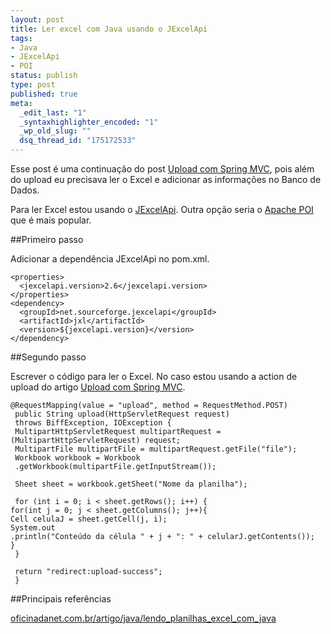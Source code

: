 ```yaml
--- 
layout: post
title: Ler excel com Java usando o JExcelApi
tags: 
- Java
- JExcelApi
- POI
status: publish
type: post
published: true
meta: 
  _edit_last: "1"
  _syntaxhighlighter_encoded: "1"
  _wp_old_slug: ""
  dsq_thread_id: "175172533"
---
```

Esse post é uma continuação do post [Upload com Spring MVC](http://pablocantero.com/blog/2010/09/29/upload-com-spring-mvc), pois além do upload eu precisava ler o Excel e adicionar as informações no Banco de Dados.

Para ler Excel estou usando o [JExcelApi](http://jexcelapi.sourceforge.net/). Outra opção seria o [Apache POI](http://poi.apache.org/) que é mais popular.

##Primeiro passo

Adicionar a dependência JExcelApi no pom.xml.

    <properties>
      <jexcelapi.version>2.6</jexcelapi.version>
    </properties>
    <dependency>
      <groupId>net.sourceforge.jexcelapi</groupId>
      <artifactId>jxl</artifactId>
      <version>${jexcelapi.version}</version>
    </dependency>

##Segundo passo

Escrever o código para ler o Excel. No caso estou usando a action de upload do artigo [Upload com Spring MVC](http://pablocantero.com/blog/2010/09/29/upload-com-spring-mvc/).

    @RequestMapping(value = "upload", method = RequestMethod.POST)
     public String upload(HttpServletRequest request)
     throws BiffException, IOException {
     MultipartHttpServletRequest multipartRequest = (MultipartHttpServletRequest) request;
     MultipartFile multipartFile = multipartRequest.getFile("file");
     Workbook workbook = Workbook
     .getWorkbook(multipartFile.getInputStream());
    
     Sheet sheet = workbook.getSheet("Nome da planilha");
    
     for (int i = 0; i < sheet.getRows(); i++) {
    for(int j = 0; j < sheet.getColumns(); j++){
    Cell celulaJ = sheet.getCell(j, i);
    System.out
    .println("Conteúdo da célula " + j + ": " + celularJ.getContents());
    }
     }
    
     return "redirect:upload-success";
     }

##Principais referências

[oficinadanet.com.br/artigo/java/lendo_planilhas_excel_com_java](http://www.oficinadanet.com.br/artigo/java/lendo_planilhas_excel_com_java)

